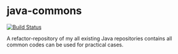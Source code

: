 # java-commons
[![Build Status](https://travis-ci.com/viethoanguyen97/java-commons.svg?branch=master)](https://travis-ci.com/viethoanguyen97/java-commons)

A refactor-repository of my all existing Java repositories contains all common codes can be used for practical cases.
